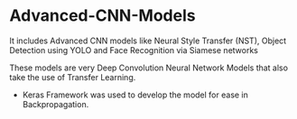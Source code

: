 # Advanced-CNN-Models
It includes Advanced CNN models like Neural Style Transfer (NST), Object Detection using YOLO and Face Recognition via Siamese networks 

These models are very Deep Convolution Neural Network Models that also take the use of Transfer Learning.
- Keras Framework was used to develop the model for ease in Backpropagation.
